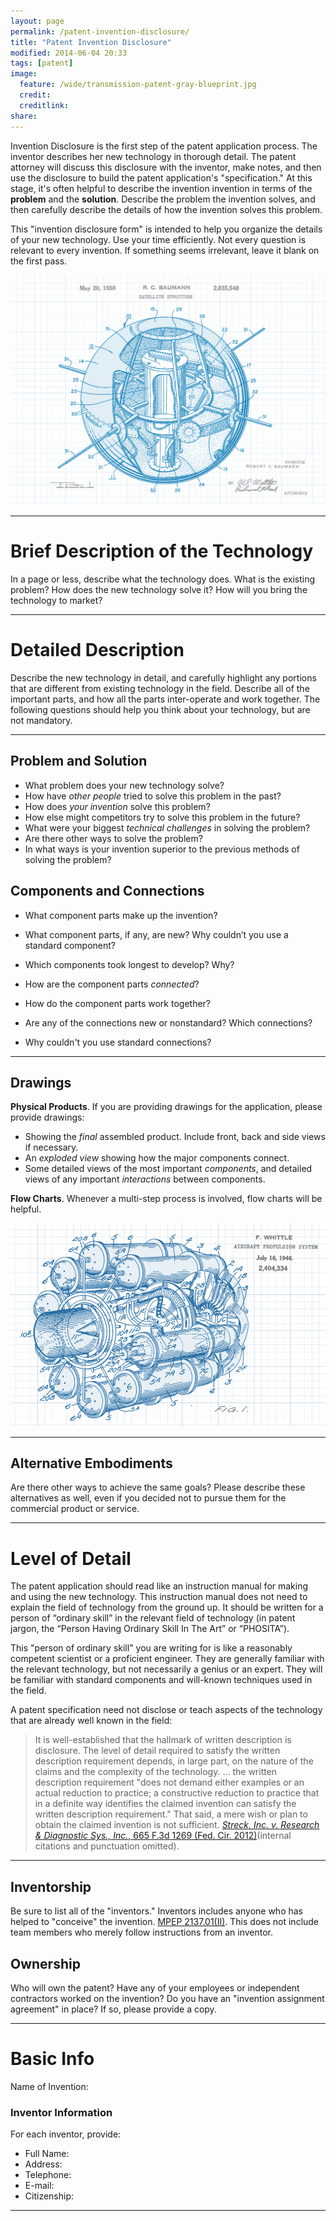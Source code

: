```yaml
---
layout: page
permalink: /patent-invention-disclosure/
title: "Patent Invention Disclosure"
modified: 2014-06-04 20:33
tags: [patent]
image:
  feature: /wide/transmission-patent-gray-blueprint.jpg
  credit:
  creditlink:
share: 
---
```


Invention Disclosure is the first step of the patent application process. The inventor describes her new technology in thorough detail. The patent attorney will discuss this disclosure with the inventor, make notes, and then use the disclosure to build the patent application's "specification."  At this stage, it's often helpful to describe the invention invention in terms of the **problem** and the **solution**. Describe the problem the invention solves, and then carefully describe the details of how the invention solves this problem. 

This "invention disclosure form" is intended to help you organize the details of your new technology. Use your time efficiently. Not every question is relevant to every invention. If something seems irrelevant, leave it blank on the first pass. 


<img src="/images/patent-drawings/satellite-structure-baumann-1958.png" class="translucent">


- - - 

# Brief Description of the Technology

In a page or less, describe what the technology does. What is the existing problem? How does the new technology solve it? How will you bring the technology to market? 

- - - 

# Detailed Description 

Describe the new technology in detail, and carefully highlight any portions that are different from existing technology in the field. Describe all of the important parts, and how all the parts inter-operate and work together. The following questions should help you think about your technology, but are not mandatory. 

- - - 

## Problem and Solution 

- What problem does your new technology solve? 
- How have *other people* tried to solve this problem in the past?
- How does *your invention* solve this problem? 
- How else might competitors try to solve this problem in the future? 
- What were your biggest *technical challenges* in solving the problem? 
- Are there other ways to solve the problem? 
- In what ways is your invention superior to the previous methods of solving the problem? 

## Components and Connections 

- What component parts make up the invention? 
- What component parts, if any, are new? Why couldn’t you use a standard component? 
- Which components took longest to develop?  Why? 

- How are the component parts *connected*?  
- How do the component parts work together? 
- Are any of the connections new or nonstandard? Which connections? 
- Why couldn't you use standard connections? 


- - - 

## Drawings

**Physical Products**. If you are providing drawings for the application, please provide drawings: 

- Showing the *final* assembled product. Include front, back and side views if necessary. 
- An *exploded view* showing how the major components connect. 
- Some detailed views of the most important *components*, and detailed views of any important *interactions* between components. 

 
**Flow Charts**. Whenever a multi-step process is involved, flow charts will be helpful. 

<img src="/images/patent-drawings/jet-engine-whittle-1946.png" class="translucent">



- - - 


## Alternative Embodiments

Are there other ways to achieve the same goals? Please describe these alternatives as well, even if you decided not to pursue them for the commercial product or service. 


- - - 

# Level of Detail

The patent application should read like an instruction manual for making and using the new technology. This instruction manual does not need to explain the field of technology from the ground up.  It should be written for a person of “ordinary skill” in the relevant field of technology (in patent jargon, the “Person Having Ordinary Skill In The Art” or “PHOSITA”). 

This "person of ordinary skill" you are writing for is like a reasonably competent scientist or a proficient engineer. They are generally familiar with the relevant technology, but not necessarily a genius or an expert. They will be familiar with standard components and will-known techniques used in the field. 

A patent specification need not disclose or teach aspects of the technology that are already well known in the field:  

 > It is well-established that the hallmark of written description is disclosure. The level of detail required to satisfy the written description requirement depends, in large part, on the nature of the claims and the complexity of the technology. ... the written description requirement "does not demand either examples or an actual reduction to practice; a constructive reduction to practice that in a definite way identifies the claimed invention can satisfy the written description requirement." That said, a mere wish or plan to obtain the claimed invention is not sufficient. [*Streck, Inc. v. Research & Diagnostic Sys., Inc.*, 665 F.3d 1269 (Fed. Cir. 2012)](http://scholar.google.com/scholar_case?case=7422763321181224083)(internal citations and punctuation omitted).


- - - 



## Inventorship

Be sure to list all of the "inventors." Inventors includes anyone who has helped to "conceive" the invention.  [MPEP 2137.01(II)](/mpep/s2137.html#d0e206713). This does not include team members who merely follow instructions from an inventor.  


## Ownership 

Who will own the patent? Have any of your employees or independent contractors worked on the invention? Do you have an "invention assignment agreement" in place? If so, please provide a copy. 

- - - 

# Basic Info

Name of Invention:

### Inventor Information 

For each inventor, provide: 

- Full Name:
- Address:
- Telephone:
- E-mail:
- Citizenship: 

- - - 


